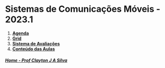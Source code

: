 # Sistemas de Comunicações Móveis - 2023.1

1. **[Agenda](siscom_aulas/agendaSiscom.md)**
2. **[Grid](siscom_aulas/Grid_SisCom.md)**
3. **[Sistema de Avaliações](/./avaliacoes.md)**
4. **[Conteúdo das Aulas](siscom_aulas.md)**


##### [Home - Prof Clayton J A Silva](/./index.md)
